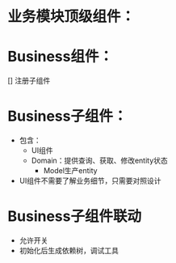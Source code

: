 # 业务模块顶级组件：

# Business组件：
[] 注册子组件

# Business子组件：
- 包含：
  - UI组件
  - Domain：提供查询、获取、修改entity状态
    - Model生产entity
- UI组件不需要了解业务细节，只需要对照设计

# Business子组件联动
- 允许开关
- 初始化后生成依赖树，调试工具

# 
